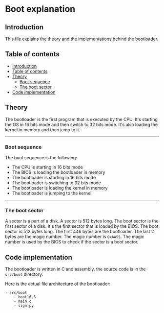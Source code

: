 # Boot explanation

## Introduction <a name="introduction"></a>

This file explains the theory and the implementations behind the bootloader.

## Table of contents <a name="table-of-contents"></a>

- [Introduction](#introduction)
- [Table of contents](#table-of-contents)
- [Theory](#theory)
    - [Boot sequence](#boot-sequence)
    - [The boot sector](#boot-sector)
- [Code implementation](#code)

## Theory <a name="theory"></a>

The bootloader is the first program that is executed by the CPU. It's starting the OS in 16 bits mode and then switch to 32 bits mode. It's also loading the kernel in memory and then jump to it.

---
### Boot sequence <a name="boot-sequence"></a>

The boot sequence is the following:
- The CPU is starting in 16 bits mode
- The BIOS is loading the bootloader in memory
- The bootloader is starting in 16 bits mode
- The bootloader is switching to 32 bits mode
- The bootloader is loading the kernel in memory
- The bootloader is jumping to the kernel

---
### The boot sector <a name="boot-sector"></a>

A sector is a part of a disk. A sector is 512 bytes long. The boot sector is the first sector of a disk. It's the first sector that is loaded by the BIOS. The boot sector is 512 bytes long. The first 446 bytes are the bootloader. The last 2 bytes are the magic number. The magic number is `0xAA55`. The magic number is used by the BIOS to check if the sector is a boot sector.

## Code implementation <a name="code"></a>

The bootloader is written in C and assembly, the source code is in the `src/boot` directory.

Here is the actual file architecture of the bootloader:
```
- src/boot
    - boot16.S
    - main.c
    - sign.py
```
